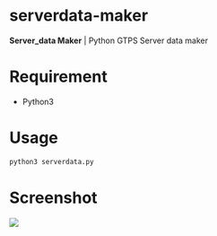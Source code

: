 # serverdata-maker
<b>Server_data Maker</b> | Python GTPS Server data maker

# Requirement
- Python3

# Usage
```py
python3 serverdata.py
```

# Screenshot
![](https://github.com/leak37/serverdata-maker/blob/main/202101165116_155251.png)
